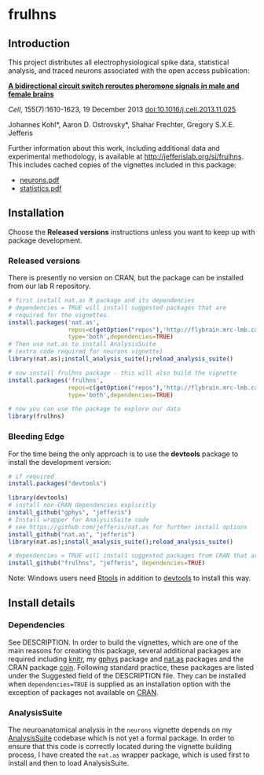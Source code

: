 # frulhns
## Introduction
This project distributes all electrophysiological spike data, statistical analysis,
and traced neurons associated with the open access publication:

**[A bidirectional circuit switch reroutes pheromone signals in male and female brains](http://dx.doi.org/10.1016/j.cell.2013.11.025)**

_Cell_, 155(7):1610-1623, 19 December 2013 [doi:10.1016/j.cell.2013.11.025](http://dx.doi.org/10.1016/j.cell.2013.11.025)

Johannes Kohl\*, Aaron D. Ostrovsky\*, Shahar Frechter, Gregory S.X.E. Jefferis

Further information about this work, including additional data and experimental methodology, is available at http://jefferislab.org/si/frulhns. This includes cached copies of the vignettes included in this package:

  * [neurons.pdf](http://jefferislab.org/si/frulhns/neurons.pdf)
  * [statistics.pdf](http://jefferislab.org/si/frulhns/statistics.pdf)

## Installation
Choose the **Released versions** instructions unless you want to keep up with 
package development.

### Released versions
There is presently no version on CRAN, but the package can be installed from our
lab R repository.

```r
# first install nat.as R package and its dependencies
# dependencies = TRUE will install suggested packages that are
# required for the vignettes.
install.packages('nat.as',
                 repos=c(getOption("repos"),'http://flybrain.mrc-lmb.cam.ac.uk/R'),
                 type='both',dependencies=TRUE)
# Then use nat.as to install AnalysisSuite
# (extra code required for neurons vignette)
library(nat.as);install_analysis_suite();reload_analysis_suite()

# now install frulhns package - this will also build the vignette
install.packages('frulhns',
                 repos=c(getOption("repos"),'http://flybrain.mrc-lmb.cam.ac.uk/R'),
                 type='both',dependencies=TRUE)

# now you can use the package to explore our data
library(frulhns)
```

### Bleeding Edge
For the time being the only approach is to use the **devtools** package to install the development version:

```r
# if required
install.packages("devtools")

library(devtools)
# install non-CRAN dependencies explicitly
install_github("gphys", "jefferis")
# Install wrapper for AnalysisSuite code
# see https://github.com/jefferis/nat.as for further install options
install_github("nat.as", "jefferis")
library(nat.as);install_analysis_suite();reload_analysis_suite()

# dependencies = TRUE will install suggested packages from CRAN that are required for the vignettes.
install_github("frulhns", "jefferis", dependencies=TRUE)
```

Note: Windows users need [Rtools](http://www.murdoch-sutherland.com/Rtools/) in addition to 
[devtools](http://CRAN.R-project.org/package=devtools) to install this way.


## Install details
### Dependencies
See DESCRIPTION. In order to build the vignettes, which are one of the main reasons 
for creating this package, several additional packages are required including 
[knitr](http://yihui.name/knitr/), my [gphys](https://github.com/jefferis/gphys) 
package and [nat.as](https://github.com/jefferis/nat.as) packages and the CRAN 
package [coin](http://cran.r-project.org/package=coin). Following standard practice, 
these packages are listed under the Suggested field of the DESCRIPTION file. 
They can be installed when `dependencies=TRUE` is supplied as an installation 
option with the exception of packages not available on [CRAN](http://cran.r-project.org/).

### AnalysisSuite
The neuroanatomical analysis in the `neurons` vignette depends on my 
[AnalysisSuite](https://github.com/jefferis/AnalysisSuite) 
codebase which is not yet a formal package. In order to ensure that this code
is correctly located during the vignette building process, I have created the 
`nat.as` wrapper package, which is used first to install and then to load 
AnalysisSuite.
